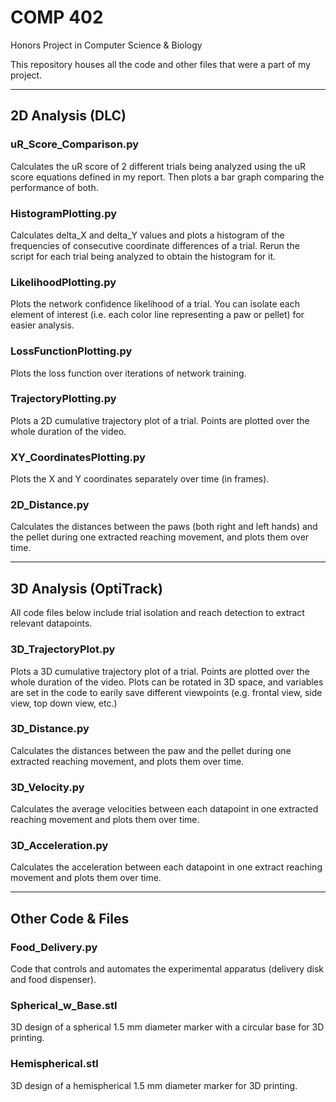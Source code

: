 # COMP 402
Honors Project in Computer Science &amp; Biology

This repository houses all the code and other files that were a part of my project.
_________________________________________

## 2D Analysis (DLC)

### uR_Score_Comparison.py
Calculates the uR score of 2 different trials being analyzed using the uR score equations defined in my report. Then plots a bar graph comparing the performance of both.

### HistogramPlotting.py
Calculates delta_X and delta_Y values and plots a histogram of the frequencies of consecutive coordinate differences of a trial. Rerun the script for each trial being analyzed to obtain the histogram for it.

### LikelihoodPlotting.py
Plots the network confidence likelihood of a trial. You can isolate each element of interest (i.e. each color line representing a paw or pellet) for easier analysis.

### LossFunctionPlotting.py
Plots the loss function over iterations of network training.

### TrajectoryPlotting.py
Plots a 2D cumulative trajectory plot of a trial. Points are plotted over the whole duration of the video.

### XY_CoordinatesPlotting.py
Plots the X and Y coordinates separately over time (in frames).

### 2D_Distance.py
Calculates the distances between the paws (both right and left hands) and the pellet during one extracted reaching movement, and plots them over time.
_________________________________________

## 3D Analysis (OptiTrack)
All code files below include trial isolation and reach detection to extract relevant datapoints.

### 3D_TrajectoryPlot.py
Plots a 3D cumulative trajectory plot of a trial. Points are plotted over the whole duration of the video. Plots can be rotated in 3D space, and variables are set in the code to earily save different viewpoints (e.g. frontal view, side view, top down view, etc.)

### 3D_Distance.py
Calculates the distances between the paw and the pellet during one extracted reaching movement, and plots them over time. 

### 3D_Velocity.py
Calculates the average velocities between each datapoint in one extracted reaching movement and plots them over time.

### 3D_Acceleration.py
Calculates the acceleration between each datapoint in one extract reaching movement and plots them over time.

_________________________________________

## Other Code & Files

### Food_Delivery.py
Code that controls and automates the experimental apparatus (delivery disk and food dispenser).

### Spherical_w_Base.stl
3D design of a spherical 1.5 mm diameter marker with a circular base for 3D printing.

### Hemispherical.stl
3D design of a hemispherical 1.5 mm diameter marker for 3D printing.


